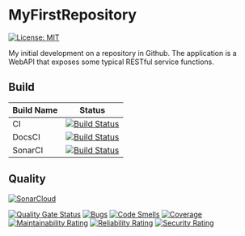 # MyFirstRepository
[![License: MIT](https://img.shields.io/badge/License-MIT-yellow.svg)](https://opensource.org/licenses/MIT)

My initial development on a repository in Github.  The application is a WebAPI that exposes some typical RESTful service functions.

## Build
|Build Name | Status |
|-----------|--------|
|CI         |[![Build Status](https://stevescherrer1.visualstudio.com/MyFirstRepository/_apis/build/status/MyFirstRepository-CI?branchName=master)](https://stevescherrer1.visualstudio.com/MyFirstRepository/_build/latest?definitionId=3&branchName=master)|
|DocsCI     |[![Build Status](https://stevescherrer1.visualstudio.com/MyFirstRepository/_apis/build/status/MyFirstRepository-DocsCI?branchName=master)](https://stevescherrer1.visualstudio.com/MyFirstRepository/_build/latest?definitionId=3&branchName=master)|
|SonarCI    |[![Build Status](https://stevescherrer1.visualstudio.com/MyFirstRepository/_apis/build/status/MyFirstRepository-SonarCI?branchName=master)](https://stevescherrer1.visualstudio.com/MyFirstRepository/_build/latest?definitionId=3&branchName=master)|

## Quality
[![SonarCloud](https://sonarcloud.io/images/project_badges/sonarcloud-white.svg)](https://sonarcloud.io/dashboard?id=MyFirstRepository)

[![Quality Gate Status](https://sonarcloud.io/api/project_badges/measure?project=MyFirstRepository&metric=alert_status)](https://sonarcloud.io/dashboard?id=MyFirstRepository)
[![Bugs](https://sonarcloud.io/api/project_badges/measure?project=MyFirstRepository&metric=bugs)](https://sonarcloud.io/dashboard?id=MyFirstRepository)
[![Code Smells](https://sonarcloud.io/api/project_badges/measure?project=MyFirstRepository&metric=code_smells)](https://sonarcloud.io/dashboard?id=MyFirstRepository)
[![Coverage](https://sonarcloud.io/api/project_badges/measure?project=MyFirstRepository&metric=coverage)](https://sonarcloud.io/dashboard?id=MyFirstRepository)
[![Maintainability Rating](https://sonarcloud.io/api/project_badges/measure?project=MyFirstRepository&metric=sqale_rating)](https://sonarcloud.io/dashboard?id=MyFirstRepository)
[![Reliability Rating](https://sonarcloud.io/api/project_badges/measure?project=MyFirstRepository&metric=reliability_rating)](https://sonarcloud.io/dashboard?id=MyFirstRepository)
[![Security Rating](https://sonarcloud.io/api/project_badges/measure?project=MyFirstRepository&metric=security_rating)](https://sonarcloud.io/dashboard?id=MyFirstRepository)